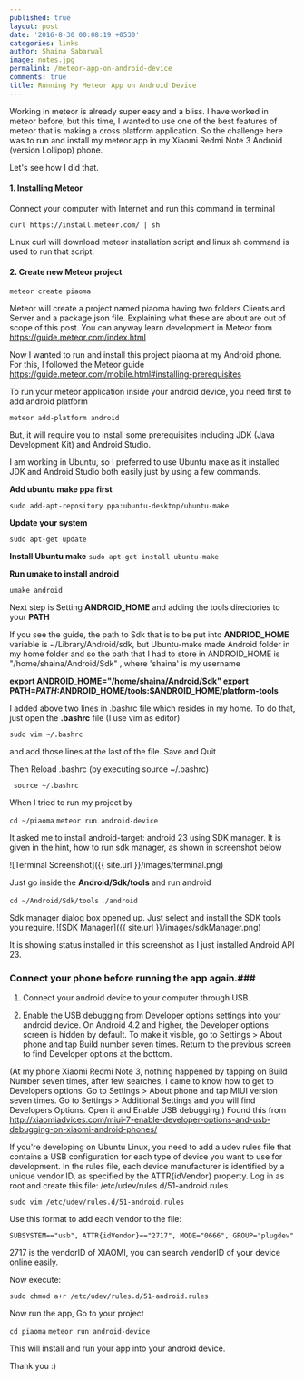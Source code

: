 ```yaml
---
published: true
layout: post
date: '2016-8-30 00:08:19 +0530'
categories: links
author: Shaina Sabarwal
image: notes.jpg
permalink: /meteor-app-on-android-device
comments: true
title: Running My Meteor App on Android Device
---
```


Working in meteor is already super easy and a bliss. I have worked in meteor before, but this time, I wanted to use one of the best features of meteor that is making a cross platform application. 
So the challenge here was to run and install my meteor app in my Xiaomi Redmi Note 3 Android (version Lollipop) phone.

Let's see how I did that.

#### 1. Installing Meteor 

Connect your computer with Internet and run this command in terminal

` curl https://install.meteor.com/ | sh `

Linux curl will download meteor installation script and linux sh command is used to run that script.

#### 2. Create new Meteor project
 
` meteor create piaoma `

Meteor will create a project named piaoma having two folders Clients and Server and a package.json file. Explaining what these are about are out of scope of this post. You can anyway learn development in Meteor from https://guide.meteor.com/index.html

Now I wanted to run and install this project piaoma at my Android phone.
For this, I followed the Meteor guide https://guide.meteor.com/mobile.html#installing-prerequisites

To run your meteor application inside your android device, you need first to add android platform 

` meteor add-platform android `

But, it will require you to install some prerequisites including JDK (Java Development Kit) and Android Studio.

I am working in Ubuntu, so I preferred to use Ubuntu make as it installed JDK and Android Studio both easily just by using a few commands. 

**Add ubuntu make ppa first**

` sudo add-apt-repository ppa:ubuntu-desktop/ubuntu-make `

**Update your system**

` sudo apt-get update `

**Install Ubuntu make**
` sudo apt-get install ubuntu-make `

**Run umake to install android**

` umake android `

Next step is Setting **ANDROID_HOME** and adding the tools directories to your **PATH**

If you see the guide, the path to Sdk that is to be put into **ANDRIOD_HOME** variable is ~/Library/Android/sdk, but Ubuntu-make made Android folder in my home folder and so the path that I had to store in ANDROID_HOME is "/home/shaina/Android/Sdk" , where 'shaina' is my username

**export ANDROID_HOME="/home/shaina/Android/Sdk"
export PATH=$PATH:$ANDROID_HOME/tools:$ANDROID_HOME/platform-tools**

I added above two lines in .bashrc file which resides in my home. To do that, just open the **.bashrc** file (I use vim as editor)

`sudo vim ~/.bashrc `

and add those lines at the last of the file.
Save and Quit

Then Reload .bashrc (by executing source ~/.bashrc)

` source ~/.bashrc`

When I tried to run my project by 

` cd ~/piaoma `
` meteor run android-device `

It asked me to install android-target: android 23 using SDK manager.
It is given in the hint, how to run sdk manager, as shown in screenshot below

![Terminal Screenshot]({{ site.url }}/images/terminal.png)

Just go inside the **Android/Sdk/tools** and run android 

` cd ~/Android/Sdk/tools `
` ./android `

Sdk manager dialog box opened up. Just select and install the SDK tools you require. 
![SDK Manager]({{ site.url }}/images/sdkManager.png)

It is showing status installed in this screenshot as I just installed Android API 23.

### Connect your phone before running the app again.###

1. Connect your android device to your computer through USB.  

2. Enable the USB debugging from Developer options settings into your android device. On Android 4.2 and higher, the Developer options screen is hidden by default. To make it visible, go to Settings > About phone and tap Build number seven times. Return to the previous screen to find Developer options at the bottom.

(At my phone Xiaomi Redmi Note 3, nothing happened by tapping on Build Number seven times, after few searches, I came to know how to get to Developers options. Go to Settings > About phone and tap MIUI version seven times. Go to Settings > Additional Settings and you will find Developers Options. Open it and Enable USB debugging.)
Found this from http://xiaomiadvices.com/miui-7-enable-developer-options-and-usb-debugging-on-xiaomi-android-phones/

If you're developing on Ubuntu Linux, you need to add a udev rules file that contains a USB configuration for each type of device you want to use for development. In the rules file, each device manufacturer is identified by a unique vendor ID, as specified by the ATTR{idVendor} property.
Log in as root and create this file: /etc/udev/rules.d/51-android.rules.

` sudo vim /etc/udev/rules.d/51-android.rules `

Use this format to add each vendor to the file:

`SUBSYSTEM=="usb", ATTR{idVendor}=="2717", MODE="0666", GROUP="plugdev" `

2717 is the vendorID of XIAOMI, you can search vendorID of your device online easily. 

Now execute:

` sudo chmod a+r /etc/udev/rules.d/51-android.rules `

Now run the app, Go to your project

` cd piaoma `
` meteor run android-device `

This will install and run your app into your android device.

Thank you :)









